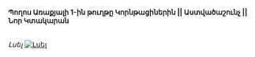**Պողոս Առաքյալի 1-ին թուղթը Կորնթացիներին || Աստվածաշունչ || Նոր Կտակարան**

\
_Լսել_
[![Լսել](https://steamuserimages-a.akamaihd.net/ugc/364031285151936384/CABEA5103DFCCC0F86EE38B0C40C8E0B55814C9B/?imw=512&imh=512&ima=fit&impolicy=Letterbox&imcolor=%23000000&letterbox=true)](https://www.youtube.com/watch?v=H73S1ScQC0k&list=PLiqVN24ARkiU3mGKGQITLKdUf0RkjozAW&index=7)
